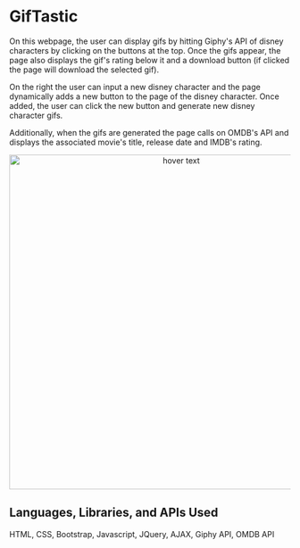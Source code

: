 # GifTastic

On this webpage, the user can display gifs by hitting Giphy's API of disney characters by clicking on the buttons at the top. Once the gifs appear, the page also displays the gif's rating below it and a download button (if clicked the page will download the selected gif). 

On the right the user can input a new disney character and the page dynamically adds a new button to the page of the disney character. Once added, the user can click the new button and generate new disney character gifs.

Additionally, when the gifs are generated the page calls on OMDB's API and displays the associated movie's title, release date and IMDB's rating.

<p align="center">
  <img src="assets/images/test.png" width="600" title="hover text">
</p>

## Languages, Libraries, and APIs Used

HTML, CSS, Bootstrap, Javascript, JQuery, AJAX, Giphy API, OMDB API



